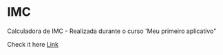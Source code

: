# IMC
Calculadora de IMC - Realizada durante o curso 'Meu primeiro aplicativo"


Check it here [Link](https://snack.expo.io/@takayuki_komatsu/imc)
